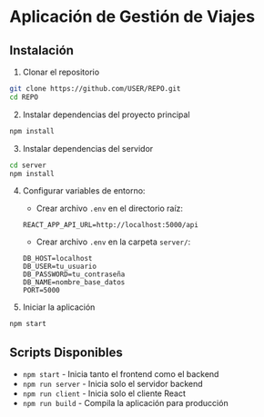 # Aplicación de Gestión de Viajes

## Instalación

1. Clonar el repositorio
```bash
git clone https://github.com/USER/REPO.git
cd REPO
```

2. Instalar dependencias del proyecto principal
```bash
npm install
```

3. Instalar dependencias del servidor
```bash
cd server
npm install
```

4. Configurar variables de entorno:
   - Crear archivo `.env` en el directorio raíz:
   ```
   REACT_APP_API_URL=http://localhost:5000/api
   ```
   - Crear archivo `.env` en la carpeta `server/`:
   ```
   DB_HOST=localhost
   DB_USER=tu_usuario
   DB_PASSWORD=tu_contraseña
   DB_NAME=nombre_base_datos
   PORT=5000
   ```

5. Iniciar la aplicación
```bash
npm start
```

## Scripts Disponibles

- `npm start` - Inicia tanto el frontend como el backend
- `npm run server` - Inicia solo el servidor backend
- `npm run client` - Inicia solo el cliente React
- `npm run build` - Compila la aplicación para producción
